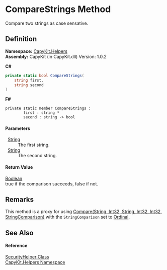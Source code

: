 # CompareStrings Method


Compare two strings as case sensative.



## Definition
**Namespace:** <a href="N_CapyKit_Helpers.md">CapyKit.Helpers</a>  
**Assembly:** CapyKit (in CapyKit.dll) Version: 1.0.2

**C#**
``` C#
private static bool CompareStrings(
	string first,
	string second
)
```
**F#**
``` F#
private static member CompareStrings : 
        first : string * 
        second : string -> bool 
```



#### Parameters
<dl><dt>  <a href="https://learn.microsoft.com/dotnet/api/system.string" target="_blank" rel="noopener noreferrer">String</a></dt><dd>The first string.</dd><dt>  <a href="https://learn.microsoft.com/dotnet/api/system.string" target="_blank" rel="noopener noreferrer">String</a></dt><dd>The second string.</dd></dl>

#### Return Value
<a href="https://learn.microsoft.com/dotnet/api/system.boolean" target="_blank" rel="noopener noreferrer">Boolean</a>  
true if the comparison succeeds, false if not.

## Remarks
This method is a proxy for using <a href="https://learn.microsoft.com/dotnet/api/system.string.compare#system-string-compare(system-string-system-int32-system-string-system-int32-system-int32-system-stringcomparison)" target="_blank" rel="noopener noreferrer">Compare(String, Int32, String, Int32, Int32, StringComparison)</a> with the `StringComparison` set to <a href="https://learn.microsoft.com/dotnet/api/system.stringcomparison#system-stringcomparison-ordinal" target="_blank" rel="noopener noreferrer">Ordinal</a>.

## See Also


#### Reference
<a href="T_CapyKit_Helpers_SecurityHelper.md">SecurityHelper Class</a>  
<a href="N_CapyKit_Helpers.md">CapyKit.Helpers Namespace</a>  
